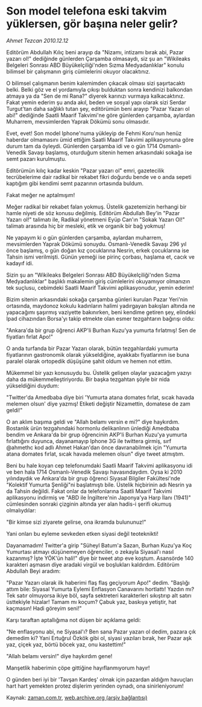 # Son model telefona eski takvim yüklersen, gör başına neler gelir?

*Ahmet Tezcan 2010.12.12*

<td class="columnist-detail">
<p>Editörüm Abdullah Kılıç beni arayıp da "Nizamı, intizamı bırak abi, Pazar yazarı ol!" dediğinde günlerden Çarşamba olmasaydı, siz şu an "Wikileaks Belgeleri Sonrası ABD Büyükelçiliği'nden Sızma Medyadanlıklar" konulu bilimsel bir çalışmanın giriş cümlelerini okuyor olacaktınız.</p>
<p>
<div id="haberMetinDiv">
<p>O bilimsel çalışmanın benim kalemimden çıkacak olması sizi şaşırtacaktı belki. Belki göz ve el yordamıyla çıkışı bulduktan sonra kendinizi balkondan atmaya ya da "Sen de mi Rana?" diyerek karınızı vurmaya kalkacaktınız. Fakat yemin ederim şu anda akıl, beden ve sosyal yapı olarak sizi Serdar Turgut'tan daha sağlıklı tutan şey, editörümün beni arayıp "Pazar Yazarı ol abi!" dediğinde Saatli Maarif Takvimi'ne göre günlerden çarşamba, aylardan Muharrem, mevsimlerden Yaprak Dökümü sonu olmasıdır.
<p>Evet, evet! Son model Iphone'numa yükleyip de Fehmi Koru'nun henüz haberdar olmamasını ümid ettiğim Saatli Maarif Takvimi aplikasyonuna göre durum tam da öyleydi. Günlerden çarşamba idi ve o gün 1714 Osmanlı-Venedik Savaşı başlamış, oturduğum sitenin hemen arkasındaki sokağa ise semt pazarı kurulmuştu.
<p>Editörümün kılıç kadar keskin "Pazar yazarı ol" emri, gazetecilik tecrübelerime dair radikal bir rekabet fikri doğurdu bende ve o anda sepeti kaptığım gibi kendimi semt pazarının ortasında buldum.
<p>Fakat meğer ne aptalmışım!
<p>Meğer radikal bir rekabet falan yokmuş. Üstelik gazetemizin herhangi bir hamle niyeti de söz konusu değilmiş. Editörüm Abdullah Bey'in "Pazar Yazarı ol!" talimatı ile, Radikal yönetmeni Eyüp Can'ın "Sokak Yazarı Ol!" talimatı arasında hiç bir mesleki, etik ve organik bir bağ yokmuş!
<p>Ne yapayım ki o gün günlerden çarşamba, aylardan muharrem, mevsimlerden Yaprak Dökümü sonuydu. Osmanlı-Venedik Savaşı 296 yıl önce başlamış, o gün doğan kız çocuklarına Nesrin, erkek çocuklarına ise Tahsin ismi verilmişti. Günün yemeği ise pirinç çorbası, haşlama et, cacık ve kadayıf idi.
<p>Sizin şu an "Wikileaks Belgeleri Sonrası ABD Büyükelçiliği'nden Sızma Medyadanlıklar" başlıklı makalemin giriş cümlelerini okuyamıyor olmanızın tek suçlusu, cebimdeki Saatli Maarif Takvimi aplikasyonudur, yemin ederim!
<p>Bizim sitenin arkasındaki sokağa çarşamba günleri kurulan Pazar Yeri'nin ortasında, maydonoz kokulu kadınların halimi yadırgayan bakışları altında ne yapacağımı şaşırmış vaziyette bakınırken, beni kendime getiren şey, elindeki Ipad cihazından Borsa'yı takip etmekte olan esmer tezgahtarın bağırışı oldu:
<p>"Ankara'da bir grup öğrenci AKP'li Burhan Kuzu'ya yumurta fırlatmış! Sen de fiyatları fırlat Apo!"
<p>O anda turfanda bir Pazar Yazarı olarak, bütün tezgahlardaki yumurta fiyatlarının gastronomik olarak yükseldiğine, ayakkabı fiyatlarının ise buna paralel olarak ortopedik düşüşüne şahit oldum ve hemen not ettim.
<p>Mükemmel bir yazı konusuydu bu. Üstelik gelişen olaylar yazacağım yazıyı daha da mükemmelleştiriyordu. Bir başka tezgahtan şöyle bir nida yükseldiğini duydum:
<p>"Twitter'da Amedbaba diye biri 'Yumurta atana domates fırlat, sıcak havada melemen olsun' diye yazmış! Etiketi değiştir Nizamettin, domatese de zam geldi!"
<p>O an aklım başıma geldi ve "Allah belamı versin e mi?" diye haykırdım. Bostanlık ürün tezgahındaki hormonlu delikanlının ünlediği Amedbaba bendim ve Ankara'da bir grup öğrencinin AKP'li Burhan Kuzu'ya yumurta fırlattığını duyunca, dayanamayıp Iphone 3G ile twittera girmiş, sırf @ahmethc kod adlı Ahmet Hakan'dan önce davranabilmek için "Yumurta atana domates fırlat, sıcak havada melemen olsun" diye tweet atmıştım.
<p>Beni bu hale koyan cep telefonumdaki Saatli Maarif Takvimi aplikasyonu idi ve ben hala 1714 Osmanlı-Venedik Savaşı havasındaydım. Oysa ki 2010 yılındaydık ve Ankara'da bir grup öğrenci Siyasal Bilgiler Fakültesi'nde "Kolektif Yumurta Şenliği"ni başlatmıştı bile. Üstelik hiçbirinin adı Nesrin ya da Tahsin değildi. Fakat onlar da telefonlarına Saatli Maarif Takvimi aplikasyonu indirmiş ve "ABD ile İngiltere'nin Japonya'ya Harp İlanı (1941)" cümlesinden sonraki çizginin altında yer alan hadis-i şerifi okumuş olmalıydılar:
<p>"Bir kimse sizi ziyarete gelirse, ona ikramda bulununuz!"
<p>Yani onları bu eyleme sevkeden etken siyasi değil teoteknikti!
<p>Dayanamadım! Twitter'a girip "Süheyl Batum'a Sazan, Burhan Kuzu'ya Koç Yumurtası atmayı düşünemeyen öğrenciler, o zekayla Siyasal'ı nasıl kazanmış? İşte YÖK'ün hali!" diye bir tweet atıp eve koştum. Asansörde 140 karakteri aşmasın diye aradaki virgül ve boşlukları kaldırdım. Editörüm Abdullah Beyi aradım:
<p>"Pazar Yazarı olarak ilk haberimi flaş flaş geçiyorum Apo!" dedim. "Başlığı attım bile: Siyasal Yumurta Eylemi Enflasyon Canavarını hortlattı! Yazdın mı? Tek satır olmuyorsa ikiye böl, sayfa sektreteri karakterleri sıkıştırıp alt satırı üsttekiyle hizalar! Tamam mı koçum? Çabuk yaz, baskıya yetiştir, hat kaçmasın! Hadi göreyim seni!"
<p>Karşı taraftan aptallığıma not düşen bir açıklama geldi:
<p>"Ne enflasyonu abi, ne Siyasal'ı? Ben sana Pazar yazarı ol dedim, pazara çık demedim ki? Yani Ertuğrul Özkök gibi ol, siyasi yazıları bırak, her Pazar aşk yaz, çiçek yaz, börtü böcek yaz, onu kastettim!"
<p>"Allah belamı versin!" diye haykırdım gene!
<p>Manşetlik haberimin çöpe gittiğine hayıflanmıyorum hayır!
<p>O günden beri iyi bir 'Tavşan Kardeş' olmak için pazardan aldığım havuçları hart hart yemekten protez dişlerim yerinden oynadı, ona sinirleniyorum! </p></p></p></p></p></p></p></p></p></p></p></p></p></p></p></p></p></p></p></p></p></p></p></div>
</p>
<a href="http://web.archive.org/web/20110222222426/mailto:/">
</a></td>

Kaynak: [zaman.com.tr](http://zaman.com.tr/yazar.do?yazino=1063923), [web.archive.org (arşiv bağlantısı)](http://web.archive.org/web/20110222222426/http://www.zaman.com.tr:80/yazar.do?yazino=1063923)
